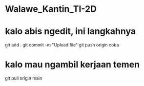 # Walawe_Kantin_TI-2D

# kalo abis ngedit, ini langkahnya

git add .
git commit -m "Upload file"
git push origin coba

# kalo mau ngambil kerjaan temen

git pull origin main
